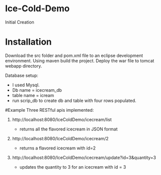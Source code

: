 # Ice-Cold-Demo
Initial Creation

# Installation
Download the src folder and pom.xml file to an eclipse development environment.
Using maven build the project. 
Deploy the war file to tomcat webapp directory.

Database setup:
  - I used Mysql.
  - Db name = icecream_db
  - table name = icream
  - run scrip_db to create db and table with four rows populated.  

#Example
Three RESTful apis implemented:

 1) http://localhost:8080/IceColdDemo/icecream/list
      - returns all the flavored icecream in JSON format
      
 2) http://localhost:8080/IceColdDemo/icecream/2
      - returns a flavored icecream with id=2
      
 3) http://localhost:8080/IceColdDemo/icecream/update?id=3&quantity=3
      - updates the quantity to 3 for an icecream with id = 3
      
  
